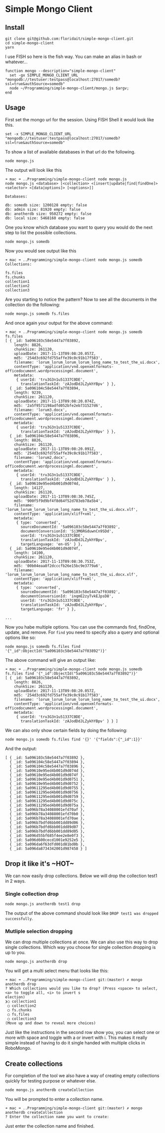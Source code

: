# Simple Mongo Client

## Install

```
git clone git@github.com:floridait/simple-mongo-client.git
cd simple-mongo-client
yarn
```

I use FISH so here is the fish way. You can make an alias in bash or whatever...

```
function mongo --description="simple-mongo-client"
  set -gx SIMPLE_MONGO_CLIENT_URL "mongodb://testuser:testpass@localhost:27017/somedb?ssl=true&authSource=somedb"
  node ~/Programming/simple-mongo-client/mongo.js $argv;
end
```

## Usage

First set the mongo url for the session. Using FISH Shell it would look like this.

```
set -x SIMPLE_MONGO_CLIENT_URL "mongodb://testuser:testpass@localhost:27017/somedb?ssl=true&authSource=somedb"
```

To show a list of available databases in that url do the following.

```
node mongo.js
```

The output will look like this

```
➜ mac ➜ ..Programming/simple-mongo-client node mongo.js
node mongo.js <database> [<collection> <[insert|update|find|findOne]> <selector> <[data|options]> [<options>]]

Databases:

db: somedb size: 1200128 empty: false
db: admin size: 81920 empty: false
db: anotherdb size: 950272 empty: false
db: local size: 5468160 empty: false
```

One you know which database you want to query you would do the next step to list the possible collections.

```
node mongo.js somedb
```

Now you would see output like this

```
➜ mac ➜ ..Programming/simple-mongo-client node mongo.js somedb
Collections:

fs.files
fs.chunks
collection1
collection2
collection3
```

Are you starting to notice the pattern? Now to see all the documents in the collection do the following:

```
node mongo.js somedb fs.files
```

And once again your output for the above command:

```
➜ mac ➜ ..Programming/simple-mongo-client node mongo.js somedb fs.files
[ { _id: 5a096103c58e5447a7f03892,
    length: 8826,
    chunkSize: 261120,
    uploadDate: 2017-11-13T09:08:20.057Z,
    md5: '254d3c692fd755affe39c0c91b17f583',
    filename: 'lorum_lorum_lorum_lorum_long_name_to_test_the_ui.docx',
    contentType: 'application/vnd.openxmlformats-officedocument.wordprocessingml.document',
    metadata:
     { userId: 'tru3G3n1u51337C0DE',
       translationTaskId: 'zAJodDdJLZykhYBpv' } },
  { _id: 5a096104c58e5447a7f03894,
    length: 9239,
    chunkSize: 261120,
    uploadDate: 2017-11-13T09:08:20.074Z,
    md5: '2a5f9571198adfd052bfe2eb731527d6',
    filename: 'lorum3.docx',
    contentType: 'application/vnd.openxmlformats-officedocument.wordprocessingml.document',
    metadata:
     { userId: 'tru3G3n1u51337C0DE',
       translationTaskId: 'zAJodDdJLZykhYBpv' } },
  { _id: 5a096104c58e5447a7f03896,
    length: 8826,
    chunkSize: 261120,
    uploadDate: 2017-11-13T09:08:20.091Z,
    md5: '254d3c692fd755affe39c0c91b17f583',
    filename: 'lorum2.docx',
    contentType: 'application/vnd.openxmlformats-officedocument.wordprocessingml.document',
    metadata:
     { userId: 'tru3G3n1u51337C0DE',
       translationTaskId: 'zAJodDdJLZykhYBpv' } },
  { _id: 5a09610e95ed4b001d9d074d,
    length: 14127,
    chunkSize: 261120,
    uploadDate: 2017-11-13T09:08:30.745Z,
    md5: '900f5f9d9bf4f8d64f52d783eb78a5b4',
    filename: 'lorum_lorum_lorum_lorum_long_name_to_test_the_ui.docx.xlf',
    contentType: 'application/xliff+xml',
    metadata:
     { type: 'converted',
       sourceDocumentId: '5a096103c58e5447a7f03892',
       documentConversionId: 'Sj3M6RGduwnCn9SDd',
       userId: 'tru3G3n1u51337C0DE',
       translationTaskId: 'zAJodDdJLZykhYBpv',
       targetLanguage: 'en-US' } },
  { _id: 5a09610e95ed4b001d9d074f,
    length: 14100,
    chunkSize: 261120,
    uploadDate: 2017-11-13T09:08:30.753Z,
    md5: '00b04eaa8f2dcccfb26e15bc9e3779a6',
    filename: 'lorum_lorum_lorum_lorum_long_name_to_test_the_ui.docx.xlf',
    contentType: 'application/xliff+xml',
    metadata:
     { type: 'converted',
       sourceDocumentId: '5a096103c58e5447a7f03892',
       documentConversionId: 'inqmE2zyTvkEJpsD8',
       userId: 'tru3G3n1u51337C0DE',
       translationTaskId: 'zAJodDdJLZykhYBpv',
       targetLanguage: 'fr' } },

...
```

Now you habe multiple options. You can use the commands find, findOne, update, and remove. For `find` you need to specify also a query and optional options like so:

```
node mongo.js somedb fs.files find '{"_id":ObjectId("5a096103c58e5447a7f03892")}'
```

The above command will give an output like:

```
➜ mac ➜ ..Programming/simple-mongo-client node mongo.js somedb fs.files find '{"_id":ObjectId("5a096103c58e5447a7f03892")}'
[ { _id: 5a096103c58e5447a7f03892,
    length: 8826,
    chunkSize: 261120,
    uploadDate: 2017-11-13T09:08:20.057Z,
    md5: '254d3c692fd755affe39c0c91b17f583',
    filename: 'lorum_lorum_lorum_lorum_long_name_to_test_the_ui.docx',
    contentType: 'application/vnd.openxmlformats-officedocument.wordprocessingml.document',
    metadata:
     { userId: 'tru3G3n1u51337C0DE',
       translationTaskId: 'zAJodDdJLZykhYBpv' } } ]
```

We can also only show certain fields by doing the following:

```
node mongo.js somedb fs.files find '{}' '{"fields":{"_id":1}}'
```

And the output:

```
[ { _id: 5a096103c58e5447a7f03892 },
  { _id: 5a096104c58e5447a7f03894 },
  { _id: 5a096104c58e5447a7f03896 },
  { _id: 5a09610e95ed4b001d9d074d },
  { _id: 5a09610e95ed4b001d9d074f },
  { _id: 5a09610e95ed4b001d9d0751 },
  { _id: 5a09610e95ed4b001d9d0752 },
  { _id: 5a09611295ed4b001d9d0755 },
  { _id: 5a09611295ed4b001d9d0756 },
  { _id: 5a09611295ed4b001d9d0759 },
  { _id: 5a09611295ed4b001d9d075c },
  { _id: 5a09611295ed4b001d9d075a },
  { _id: 5a096b78a34088001efd70af },
  { _id: 5a096b78a34088001efd70b0 },
  { _id: 5a096b78a34088001efd70ae },
  { _id: 5a096b7bdfd6bb001dd89d06 },
  { _id: 5a096b7bdfd6bb001dd89d07 },
  { _id: 5a096b7bdfd6bb001dd89d05 },
  { _id: 5a096d55bf685f4ee2e8e0f3 },
  { _id: 5a096d600cecd1001e9252e5 },
  { _id: 5a096da6f63dfd001d81bd0b },
  { _id: 5a096da8734342001d987458 } ]
```


## Drop it like it's ~HOT~

We can now easily drop collections. Below we will drop the collection test1 in 2 ways.

### Single collection drop


```
node mongo.js anotherdb test1 drop
```

The output of the above command should look like `DROP test1 was dropped successfully`.

### Mutliple selection dropping

We can drop multiple collections at once. We can also use this way to drop single collections. Which way you choose for single collection dropping is up to you.

```
node mongo.js anotherdb drop
```

You will get a multi select menu that looks like this:

```
➜ mac ➜ ..Programming/simple-mongo-client git:(master) ✗ mongo anotherdb drop
? Which collections would you like to drop? (Press <space> to select, <a> to toggle all, <i> to invert s
election)
❯◯ collection1
 ◯ collection2
 ◯ fs.chunks
 ◯ fs.files
 ◯ collection3
(Move up and down to reveal more choices)
```

Just like the instructions in the second row show you, you can select one or more with space and toggle with a or invert with i. This makes it really simple instead of having to do it single handed with multiple clicks in RoboMongo.


## Create collections

For completion of the tool we also have a way of creating empty collections quickly for testing purpose or whatever else.

```
node mongo.js anotherdb createCollection
```

You will be prompted to enter a collection name.

```
➜ mac ➜ ..Programming/simple-mongo-client git:(master) ✗ mongo anotherdb createCollection
? Enter the collection name you want to create:
```

Just enter the collection name and finished.
